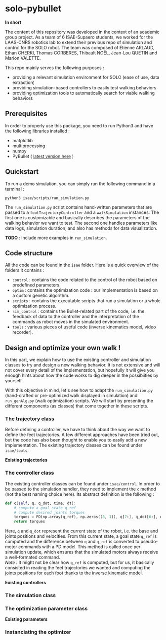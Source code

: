 # solo-pybullet
**In short**

The content of this repository was developed in the context of an academic group project. As a team of 6 ISAE-Supaero students, we worked for the LAAS-CNRS robotics lab to extend their previous repo of simulation and control for the SOLO robot.
The team was composed of Etienne ARLAUD, Ethan CHERKI, Thomas CORBERES, Thibault NOËL, Jean-Lou QUETIN and Marion VALETTE. 

This repo mainly serves the following purposes :
* providing a relevant simulation environment for SOLO (ease of use, data extraction)
* providing simulation-based controllers to easily test walking behaviors
* providing optimization tools to automatically search for viable walking behaviors

## Prerequisites
In order to properly use this package, you need to run Python3 and have the following libraries installed :
* matplotlib
* multiprocessing
* numpy
* PyBullet ( [latest version here](https://github.com/bulletphysics/bullet3) )

## Quickstart
To run a demo simulation, you can simply run the following command in a terminal :
```shell
python3 isae/scripts/run_simulation.py 
```
The `run_simulation.py` script contains hand-written parameters that are passed to a `footTrajectoryController` and a `walkSimulation` instances. The first one is customizable and basically describes the parameters of the walking behavior we want to test. The second one handles parameters like data logs, simulation duration, and also has methods for data visualization.

**TODO** : include more examples in `run_simulation`.

## Code structure
All the code can be found in the `isae` folder. Here is a quick overview of the folders it contains :
* `control` : contains the code related to the control of the robot based on predefined parameters.
* `optim` : contains the optimization code : our implementation is based on a custom genetic algorithm.
* `scripts` : contains the executable scripts that run a simulation or a whole optimization process.
* `sim_control` : contains the Bullet-related part of the code, i.e. the feedback of data to the controller and the interpretation of the commands as robot moves in the simulated environment.
* `tools` : various pieces of useful code (inverse kinematics model, video recorder).

## Design and optimize your own walk !
In this part, we explain how to use the existing controller and simulation classes to try and design a new walking behavior. It is not extensive and will not cover every detail of the implementation, but hopefully it will give you enough hints about how the code works to dig deeper in the possibiities by yourself.

With this objective in mind, let's see how to adapt the `run_simulation.py` (hand-crafted or pre-optimized walk displayed in simulation) and `run_genAlg.py` (walk optimization) scripts. We will start by presenting the different components (as classes) that come together in these scripts.

### The trajectory class
Before defining a controller, we have to think about the way we want to define the feet trajectories. A few different approaches have been tried out, but the code has also been thought to enable you to easily add a new implementation. The existing trajectory classes can be found under `isae/tools`.

**Existing trajectories**


### The controller class
The existing controller classes can be found under `isae/control`. In order to be passed to the simulation handler, they need to implement the `c` method (not the best naming choice here). Its abstract definition is the following :
```python
def c(self, q, q_dot, time, dt): 
    # compute a goal state q_ref
    # compute desired joints torques
    torques = PD(np.array(q_ref), np.zeros((8, 1)), q[7:], q_dot[6:], dt, self.Kp, self.Kd, self.sat)
    return torques
```
Here, `q` and `q_dot` represent the current state of the robot, i.e. the base and joints positions and velocities. From this current state, a goal state `q_ref` is computed and the difference between `q` and `q_ref` is converted to pseudo-motor commands with a PD model. This method is called once per simulation update, which ensures that the simulated motors always receive a well-formated command.\
*Note :* It might not be clear how `q_ref` is computed, but for us, it basically consisted in reading the feet trajectories we wanted and computing the joints positions for each foot thanks to the inverse kinematic model.

**Existing controllers**

### The simulation class

### The optimization parameter class
**Existing parameters**

### Instanciating the optimizer 
